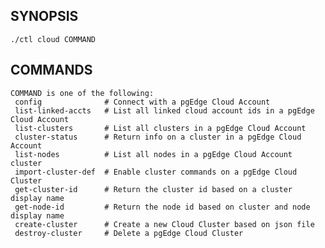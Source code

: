 ## SYNOPSIS
    ./ctl cloud COMMAND
 
## COMMANDS
    COMMAND is one of the following:
     config              # Connect with a pgEdge Cloud Account
     list-linked-accts   # List all linked cloud account ids in a pgEdge Cloud Account
     list-clusters       # List all clusters in a pgEdge Cloud Account
     cluster-status      # Return info on a cluster in a pgEdge Cloud Account
     list-nodes          # List all nodes in a pgEdge Cloud Account cluster
     import-cluster-def  # Enable cluster commands on a pgEdge Cloud Cluster
     get-cluster-id      # Return the cluster id based on a cluster display name
     get-node-id         # Return the node id based on cluster and node display name
     create-cluster      # Create a new Cloud Cluster based on json file
     destroy-cluster     # Delete a pgEdge Cloud Cluster
